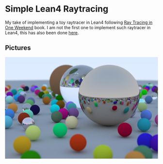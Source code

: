 # Simple Lean4 Raytracing

My take of implementing a toy raytracer in Lean4 following [Ray Tracing in One Weekend](https://raytracing.github.io/books/RayTracingInOneWeekend.html) book. I am not the first one to implement such raytracer in Lean4, this has also been done [here](https://github.com/kmill/lean4-raytracer).

## Pictures


![](./imgs/tutorial-depth-30-samples-240.png)